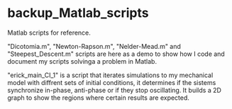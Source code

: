 # backup_Matlab_scripts
Matlab scripts for reference.

"Dicotomia.m", "Newton-Rapson.m", "Nelder-Mead.m" and "Steepest_Descent.m" scripts are here as a demo to show how I code and document my scripts solvinga a problem in Matlab.

"erick_main_CI_1" is a script that iterates simulations to my mechanical model with diffrent sets of initial conditions,
it determines if the sistems synchronize in-phase, anti-phase or if they stop oscillating. It builds a 2D graph to show the regions where certain results are expected.
